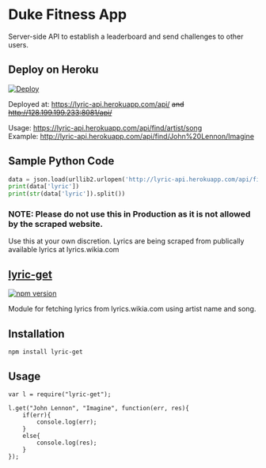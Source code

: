 # Duke Fitness App
Server-side API to establish a leaderboard and send challenges to other users.

## Deploy on Heroku

[![Deploy](https://www.herokucdn.com/deploy/button.svg)](https://heroku.com/deploy)

Deployed at: 
https://lyric-api.herokuapp.com/api/ <del>and
http://128.199.199.233:8081/api/</del>

Usage: https://lyric-api.herokuapp.com/api/find/artist/song<br>
Example: http://lyric-api.herokuapp.com/api/find/John%20Lennon/Imagine

## Sample Python Code


```python
data = json.load(urllib2.urlopen('http://lyric-api.herokuapp.com/api/find/John%20Lennon/Imagine'))
print(data['lyric'])
print(str(data['lyric']).split())
```


### NOTE: Please do not use this in Production as it is not allowed by the scraped website.
Use this at your own discretion. Lyrics are being scraped from publically available lyrics at lyrics.wikia.com 

## [lyric-get](https://github.com/rhnvrm/lyric-api/blob/master/lyric-get/)

[![npm version](https://badge.fury.io/js/lyric-get.svg)](https://badge.fury.io/js/lyric-get)

Module for fetching lyrics from lyrics.wikia.com using artist name and song.

## Installation

`npm install lyric-get`

## Usage

```nodejs
var l = require("lyric-get");

l.get("John Lennon", "Imagine", function(err, res){
    if(err){
        console.log(err);
    }
    else{
        console.log(res);
    }
});
```
